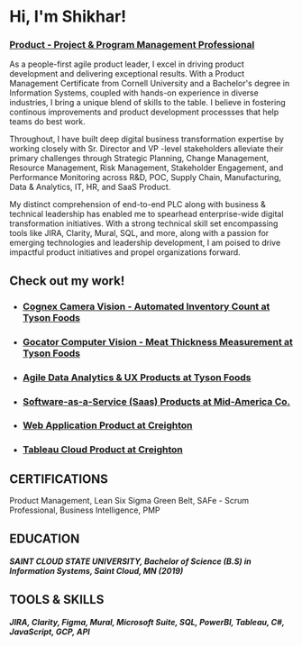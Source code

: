 <h1>Hi, I'm Shikhar!</h1>
<h3><a href="https://www.linkedin.com/in/shikharstha/">Product - Project & Program Management Professional</a></h3> 

As a people-first agile product leader, I excel in driving product development and delivering exceptional results. With a Product Management Certificate from Cornell University and a Bachelor's degree in Information Systems, coupled with hands-on experience in diverse industries, I bring a unique blend of skills to the table. I believe in fostering continous improvements and product development processses that help teams do best work. 

Throughout, I have built deep digital business transformation expertise by working closely with Sr. Director and VP -level stakeholders alleviate their primary challenges through Strategic Planning, Change Management, Resource Management, Risk Management, Stakeholder Engagement, and Performance Monitoring across R&D, POC, Supply Chain, Manufacturing, Data & Analytics, IT, HR, and SaaS Product.

My distinct comprehension of end-to-end PLC along with business & technical leadership has enabled me to spearhead enterprise-wide digital transformation initiatives. With a strong technical skill set encompassing tools like JIRA, Clarity, Mural, SQL, and more, along with a passion for emerging technologies and leadership development, I am poised to drive impactful product initiatives and propel organizations forward.

## Check out my work!
* ### [Cognex Camera Vision - Automated Inventory Count at Tyson Foods](CognexProduct@tysonfoods.md) 
* ### [Gocator Computer Vision - Meat Thickness Measurement at Tyson Foods](GocatorProduct@tysonfoods.md)
* ### [Agile Data Analytics & UX Products at Tyson Foods](DataAnalytics&UXUI@tysonfoods.md)
* ### [Software-as-a-Service (Saas) Products at Mid-America Co.](SaaSproduct@MACC.md)
* ### [Web Application Product at Creighton](WebAppsProduct@Creighton.md)
* ### [Tableau Cloud Product at Creighton](TableauMVP@Creighton.md)

<!---## PROFESSIONAL EXPRERIENCE
##### Tyson Foods Inc., Manager Project and Product, Springdale, AR (2023 - Present) <br />
Launched Gocator computer vision and Cognex camera vision (MVPs), awarded Lean Six Sigma Green Belt Certificate

##### Tyson Foods Inc., Scrum Master, Springdale, AR (2021-2022) <br />
Attained 30% increase in team velocity over 6 months, maintained 95% on time delivery rate, reduced features time-to-market by 20%, attained 90% team attendance rate for scrum events, awarded SAFe-Scrum Professional Certificate

##### Mid-America Co.,  Software Developer & Scrum Master, Omaha, NE (2020-2021) <br />
Launched new Software as a Service (SaaS) features and attained 100% team attendance rate for scrum events

##### Creighton University, Product Project Manager, Omaha, NE (2019-2020) <br />
Revamped 100+ web pages and mobile apps, user satisfaction scores soared by 25%, launched Tableau SaaS solution

## VOLUNTEER EXPERIENCE
##### Surya Social Service Society (4S), Project Coordinator, Jumla, Nepal (2012-2014)
Coordinated people, transportation, and supplies for toilet construction activities in remote villages of Nepal --->

## CERTIFICATIONS
Product Management, Lean Six Sigma Green Belt, SAFe - Scrum Professional, Business Intelligence, PMP

## EDUCATION
##### SAINT CLOUD STATE UNIVERSITY, Bachelor of Science (B.S) in Information Systems, Saint Cloud, MN (2019)

## TOOLS & SKILLS
##### JIRA, Clarity, Figma, Mural, Microsoft Suite, SQL, PowerBI, Tableau, C#, JavaScript, GCP, API
